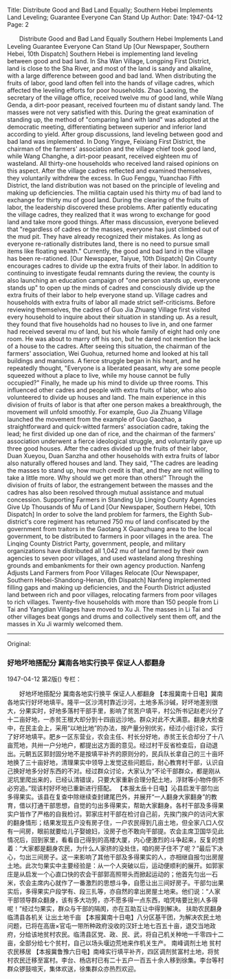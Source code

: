 Title: Distribute Good and Bad Land Equally; Southern Hebei Implements Land Leveling; Guarantee Everyone Can Stand Up
Author:
Date: 1947-04-12
Page: 2

　　Distribute Good and Bad Land Equally
    Southern Hebei Implements Land Leveling
    Guarantee Everyone Can Stand Up
    [Our Newspaper, Southern Hebei, 10th Dispatch] Southern Hebei is implementing land leveling between good and bad land. In Sha Wan Village, Longping First District, land is close to the Sha River, and most of the land is sandy and alkaline, with a large difference between good and bad land. When distributing the fruits of labor, good land often fell into the hands of village cadres, which affected the leveling efforts for poor households. Zhao Laoxing, the secretary of the village office, received twelve mu of good land, while Wang Genda, a dirt-poor peasant, received fourteen mu of distant sandy land. The masses were not very satisfied with this. During the great examination of standing up, the method of "comparing land with land" was adopted at the democratic meeting, differentiating between superior and inferior land according to yield. After group discussions, land leveling between good and bad land was implemented. In Dong Yingye, Feixiang First District, the chairman of the farmers' association and the village chief took good land, while Wang Changhe, a dirt-poor peasant, received eighteen mu of wasteland. All thirty-one households who received land raised opinions on this aspect. After the village cadres reflected and examined themselves, they voluntarily withdrew the excess. In Guo Fenggu, Yuanchao Fifth District, the land distribution was not based on the principle of leveling and making up deficiencies. The militia captain used his thirty mu of bad land to exchange for thirty mu of good land. During the clearing of the fruits of labor, the leadership discovered these problems. After patiently educating the village cadres, they realized that it was wrong to exchange for good land and take more good things. After mass discussion, everyone believed that "regardless of cadres or the masses, everyone has just climbed out of the mud pit. They have already recognized their mistakes. As long as everyone re-rationally distributes land, there is no need to pursue small items like floating wealth." Currently, the good and bad land in the village has been re-rationed.
    [Our Newspaper, Taiyue, 10th Dispatch] Qin County encourages cadres to divide up the extra fruits of their labor. In addition to continuing to investigate feudal remnants during the review, the county is also launching an education campaign of "one person stands up, everyone stands up" to open up the minds of cadres and consciously divide up the extra fruits of their labor to help everyone stand up. Village cadres and households with extra fruits of labor all made strict self-criticisms. Before reviewing themselves, the cadres of Guo Jia Zhuang Village first visited every household to inquire about their situation in standing up. As a result, they found that five households had no houses to live in, and one farmer had received several mu of land, but his whole family of eight had only one room. He was about to marry off his son, but he dared not mention the lack of a house to the cadres. After seeing this situation, the chairman of the farmers' association, Wei Guohua, returned home and looked at his tall buildings and mansions. A fierce struggle began in his heart, and he repeatedly thought, "Everyone is a liberated peasant, why are some people squeezed without a place to live, while my house cannot be fully occupied?" Finally, he made up his mind to divide up three rooms. This influenced other cadres and people with extra fruits of labor, who also volunteered to divide up houses and land. The main experience in this division of fruits of labor is that after one person makes a breakthrough, the movement will unfold smoothly. For example, Guo Jia Zhuang Village launched the movement from the example of Guo Gaozhao, a straightforward and quick-witted farmers' association cadre, taking the lead; he first divided up one dan of rice, and the chairman of the farmers' association underwent a fierce ideological struggle, and voluntarily gave up three good houses. After the cadres divided up the fruits of their labor, Duan Xueyou, Duan Sanzha and other households with extra fruits of labor also naturally offered houses and land. They said, "The cadres are leading the masses to stand up, how much credit is that, and they are not willing to take a little more. Why should we get more than others!" Through the division of fruits of labor, the estrangement between the masses and the cadres has also been resolved through mutual assistance and mutual concession.
    Supporting Farmers in Standing Up
    Linqing County Agencies
    Give Up Thousands of Mu of Land
    [Our Newspaper, Southern Hebei, 10th Dispatch] In order to solve the land problem for farmers, the Eighth Sub-district's core regiment has returned 750 mu of land confiscated by the government from traitors in the Gaotang X Guanzhuang area to the local government, to be distributed to farmers in poor villages in the area. The Linqing County District Party, government, people, and military organizations have distributed all 1,042 mu of land farmed by their own agencies to seven poor villages, and used wasteland along threshing grounds and embankments for their own agency production.
    Nanfeng Adjusts Land
    Farmers from Poor Villages Relocate
    [Our Newspaper, Southern Hebei-Shandong-Henan, 6th Dispatch] Nanfeng implemented filling gaps and making up deficiencies, and the Fourth District adjusted land between rich and poor villages, relocating farmers from poor villages to rich villages. Twenty-five households with more than 150 people from Li Tai and Yangdian Villages have moved to Xu Ji. The masses in Li Tai and other villages beat gongs and drums and collectively sent them off, and the masses in Xu Ji warmly welcomed them.



<hr /> 

Original: 


### 好地坏地搭配分  冀南各地实行换平  保证人人都翻身

1947-04-12
第2版()
专栏：

　　好地坏地搭配分
    冀南各地实行换平
    保证人人都翻身
    【本报冀南十日电】冀南各地实行好坏地填平。隆平一区沙湾村靠近沙河，土地多系沙碱，好坏地差别很大，分果实时，好地多落村干部手里，影响了贫苦户填平，村公所书记赵老兴分了十二亩好地，一赤贫王根大却分到十四亩远沙地。群众对此不大满意。翻身大检查中，在民主会上，采用“以地比地”的办法，按产量分别优劣，经过小组讨论，实行了好坏地填平。肥乡一区东营业，农会主任、村长分好地，赤贫王长合却分了十八亩荒地，共卅一户分地户，都提出这方面的意见。经过村干反省检查后，自动退出。元朝五区郭封固分地不是按填平补齐的原则分的，民兵队长拿自己的三十亩坏地换了三十亩好地，清理果实中领导上发觉这些问题后，耐心教育村干部，认识自己换好地多分好东西的不对。经过群众讨论，大家认为“不论干部群众，都是刚从泥坑里爬出来的，已经认清错误，只要大家重新合理分配土地，浮财等小物件倒不必穷追。”现该村好坏地已重新进行搭配。
    【本报太岳十日电】沁县启发干部匀出多得果实。该县在复查中除继续查封建尾巴外，并展开“一人翻身大家翻身”的教育，借以打通干部思想，自觉的匀出多得果实，帮助大家翻身。各村干部及多得果实户皆作了严格的自我检讨。郭家庄村干部在检讨自己前，先挨门挨户的访问大家的翻身情形；结果发现五户没有房子住，一户农民得到几亩土地，但全家八口人仅有一间房，眼前就要给儿子娶媳妇，没房子也不敢向干部提。农会主席卫国华见此情况后，回到家里，看看自己得到的高楼大厦，内心便激烈的斗争起来，反复的想着：“大家都是翻身农民，为什么人家挤的没处住，咱的房子住不了呢？”最后下决心，匀出三间房子。这一来影响了其他干部及多得果实的人，亦相继自报匀出房屋土地。此次匀果实中主要经验是：从一个人突破以后，运动便顺利的展开。如郭家庄是从启发一个心直口快的农会干部郭高照带头而掀起运动的；他首先匀出一石米，农会主席内心就作了一番激烈的思想斗争，自愿让出三间好房子。干部匀出果实后，多得果实户段学有、段三扎等，亦自然的拿出房屋土地来。他们说：“人家干部领导群众翻身，该有多大功劳，亦不愿多得一点东西，咱凭啥要比别人多得呢！”经过匀果实，群众与干部的隔阂，亦在互助互让中得到解决。
    扶助农民翻身
    临清县各机关
    让出土地千亩
    【本报冀南十日电】八分区基干团，为解决农民土地问题，已将在高唐×官屯一带所种政府没收的汉奸土地七百五十亩，退交当地政府，分给该地贫村农民。临清县区党、政、民、武，将自己机关种地一千零四十二亩，全部分给七个贫村，自己以场头堰边荒地来作机关生产。
    南峰调剂土地
    贫村农民移居
    【本报冀鲁豫六日电】南峰实行填平补齐，四区调剂贫富村土地，将贫村农民迁移至富村。李台、杨店村已有二十五户一百五十余人移到徐集。李台等村群众锣鼓喧天，集体欢送，徐集群众亦热烈欢迎。
